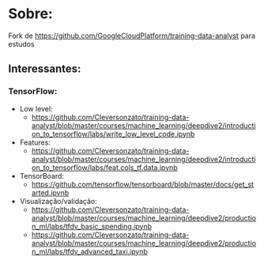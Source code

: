 # Sobre:
Fork de https://github.com/GoogleCloudPlatform/training-data-analyst para estudos

## Interessantes:
 ### TensorFlow:
  - Low level:
    - https://github.com/Cleversonzato/training-data-analyst/blob/master/courses/machine_learning/deepdive2/introduction_to_tensorflow/labs/write_low_level_code.ipynb
  - Features:
    - https://github.com/Cleversonzato/training-data-analyst/blob/master/courses/machine_learning/deepdive2/introduction_to_tensorflow/labs/feat.cols_tf.data.ipynb
  - TensorBoard:
    - https://github.com/tensorflow/tensorboard/blob/master/docs/get_started.ipynb
  - Visualização/validação: 
    - https://github.com/Cleversonzato/training-data-analyst/blob/master/courses/machine_learning/deepdive2/production_ml/labs/tfdv_basic_spending.ipynb
    - https://github.com/Cleversonzato/training-data-analyst/blob/master/courses/machine_learning/deepdive2/production_ml/labs/tfdv_advanced_taxi.ipynb
